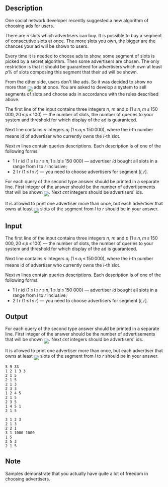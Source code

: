 ## Description

<div><p>One social network developer recently suggested a new algorithm of choosing ads for users.</p><p>There are <span class="tex-span"><i>n</i></span> slots which advertisers can buy. It is possible to buy a segment of consecutive slots at once. The more slots you own, the bigger are the chances your ad will be shown to users.</p><p>Every time it is needed to choose ads to show, some segment of slots is picked by a secret algorithm. Then some advertisers are chosen. The only restriction is that it should be guaranteed for advertisers which own at least <span class="tex-span"><i>p</i></span>% of slots composing this segment that their ad will be shown.</p><p>From the other side, users don't like ads. So it was decided to show no more than <img align="middle" class="tex-formula" src="file://gd6gFJgy.png" style="max-width: 100.0%;max-height: 100.0%;"> ads at once. You are asked to develop a system to sell segments of slots and choose ads in accordance with the rules described above.</p></div><div class="input-specification"><p>The first line of the input contains three integers <span class="tex-span"><i>n</i></span>, <span class="tex-span"><i>m</i></span> and <span class="tex-span"><i>p</i></span> (<span class="tex-span">1 ≤ <i>n</i>, <i>m</i> ≤ 150 000, 20 ≤ <i>p</i> ≤ 100</span>)&nbsp;— the number of slots, the number of queries to your system and threshold for which display of the ad is guaranteed.</p><p>Next line contains <span class="tex-span"><i>n</i></span> integers <span class="tex-span"><i>a</i><sub class="lower-index"><i>i</i></sub></span> (<span class="tex-span">1 ≤ <i>a</i><sub class="lower-index"><i>i</i></sub> ≤ 150 000)</span>, where the <span class="tex-span"><i>i</i></span>-th number means id of advertiser who currently owns the <span class="tex-span"><i>i</i></span>-th slot.</p><p>Next <span class="tex-span"><i>m</i></span> lines contain queries descriptions. Each description is of one of the following forms: </p><ul> <li> <span class="tex-font-style-tt">1 l r id</span> (<span class="tex-span">1 ≤ <i>l</i> ≤ <i>r</i> ≤ <i>n</i>, 1 ≤ <i>id</i> ≤ 150 000</span>)&nbsp;— advertiser <span class="tex-span"><i>id</i></span> bought all slots in a range from <span class="tex-span"><i>l</i></span> to <span class="tex-span"><i>r</i></span> inclusive; </li><li> <span class="tex-font-style-tt">2 l r</span> (<span class="tex-span">1 ≤ <i>l</i> ≤ <i>r</i></span>)&nbsp;— you need to choose advertisers for segment <span class="tex-span">[<i>l</i>, <i>r</i>]</span>. </li></ul></div><div class="output-specification"><p>For each query of the second type answer should be printed in a separate line. First integer of the answer should be the number of advertisements that will be shown <img align="middle" class="tex-formula" src="file://zG7gsSwm.png" style="max-width: 100.0%;max-height: 100.0%;">. Next <span class="tex-span"><i>cnt</i></span> integers should be advertisers' ids. </p><p>It is allowed to print one advertiser more than once, but each advertiser that owns at least <img align="middle" class="tex-formula" src="file://A4W85olP.png" style="max-width: 100.0%;max-height: 100.0%;"> slots of the segment from <span class="tex-span"><i>l</i></span> to <span class="tex-span"><i>r</i></span> should be in your answer.</p></div>

## Input

<p>The first line of the input contains three integers <span class="tex-span"><i>n</i></span>, <span class="tex-span"><i>m</i></span> and <span class="tex-span"><i>p</i></span> (<span class="tex-span">1 ≤ <i>n</i>, <i>m</i> ≤ 150 000, 20 ≤ <i>p</i> ≤ 100</span>)&nbsp;— the number of slots, the number of queries to your system and threshold for which display of the ad is guaranteed.</p><p>Next line contains <span class="tex-span"><i>n</i></span> integers <span class="tex-span"><i>a</i><sub class="lower-index"><i>i</i></sub></span> (<span class="tex-span">1 ≤ <i>a</i><sub class="lower-index"><i>i</i></sub> ≤ 150 000)</span>, where the <span class="tex-span"><i>i</i></span>-th number means id of advertiser who currently owns the <span class="tex-span"><i>i</i></span>-th slot.</p><p>Next <span class="tex-span"><i>m</i></span> lines contain queries descriptions. Each description is of one of the following forms: </p><ul> <li> <span class="tex-font-style-tt">1 l r id</span> (<span class="tex-span">1 ≤ <i>l</i> ≤ <i>r</i> ≤ <i>n</i>, 1 ≤ <i>id</i> ≤ 150 000</span>)&nbsp;— advertiser <span class="tex-span"><i>id</i></span> bought all slots in a range from <span class="tex-span"><i>l</i></span> to <span class="tex-span"><i>r</i></span> inclusive; </li><li> <span class="tex-font-style-tt">2 l r</span> (<span class="tex-span">1 ≤ <i>l</i> ≤ <i>r</i></span>)&nbsp;— you need to choose advertisers for segment <span class="tex-span">[<i>l</i>, <i>r</i>]</span>. </li></ul>

## Output

<p>For each query of the second type answer should be printed in a separate line. First integer of the answer should be the number of advertisements that will be shown <img align="middle" class="tex-formula" src="file://zG7gsSwm.png" style="max-width: 100.0%;max-height: 100.0%;">. Next <span class="tex-span"><i>cnt</i></span> integers should be advertisers' ids. </p><p>It is allowed to print one advertiser more than once, but each advertiser that owns at least <img align="middle" class="tex-formula" src="file://A4W85olP.png" style="max-width: 100.0%;max-height: 100.0%;"> slots of the segment from <span class="tex-span"><i>l</i></span> to <span class="tex-span"><i>r</i></span> should be in your answer.</p>





```input1
5 9 33
1 2 1 3 3
2 1 5
2 1 5
2 1 3
2 3 3
1 2 4 5
2 1 5
2 3 5
1 4 5 1
2 1 5

```




```output1
3 1 2 3
2 1 3
2 2 1
3 1 1000 1000
1 5
2 5 3
2 1 5
```



## Note

<p>Samples demonstrate that you actually have quite a lot of freedom in choosing advertisers.</p>
